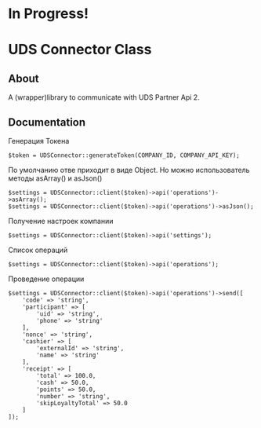 # In Progress!

# UDS Connector Class


## About

A (wrapper)library to communicate with UDS Partner Api 2.

## Documentation
Генерация Токена
```
$token = UDSConnector::generateToken(COMPANY_ID, COMPANY_API_KEY);
```

По умолчанию отве приходит в виде Object. Но можно использователь методы asArray() и asJson()
```
$settings = UDSConnector::client($token)->api('operations')->asArray();
$settings = UDSConnector::client($token)->api('operations')->asJson();
```

Получение настроек компании
```
$settings = UDSConnector::client($token)->api('settings');
```

Список операций
```
$settings = UDSConnector::client($token)->api('operations');
```

Проведение операции
```
$settings = UDSConnector::client($token)->api('operations')->send([
    'code' => 'string',
    'participant' => [
        'uid' => 'string',
        'phone' => 'string'
    ],
    'nonce' => 'string',
    'cashier' => [
        'externalId' => 'string',
        'name' => 'string'
    ],
    'receipt' => [
        'total' => 100.0,
        'cash' => 50.0,
        'points' => 50.0,
        'number' => 'string',
        'skipLoyaltyTotal' => 50.0
    ]
]);
```
